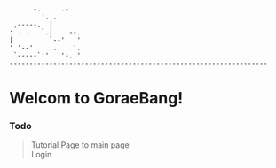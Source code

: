           -.     .-
            '. .'
     ,-----.  |
    : . .   `.|   .--.
    |         `--'  .'
    ' '--'    ...   '.    
     `-----`''   '-..'
    -----------------------------------------------------------------

# Welcom to GoraeBang!

### Todo
> Tutorial Page to main page <br/>
> Login <br/>
